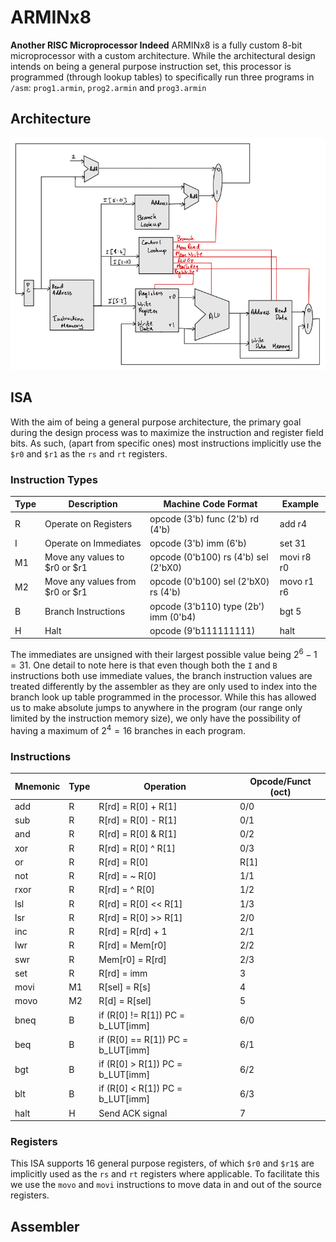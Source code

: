 # ARMINx8
 **Another RISC Microprocessor Indeed**
ARMINx8 is a fully custom 8-bit microprocessor with a custom architecture.
While the architectural design intends on being a general purpose instruction set, this processor is programmed (through lookup tables) to specifically run three programs in `/asm`: `prog1.armin`, `prog2.armin` and `prog3.armin`

## Architecture
![](./img/arch.png)

## ISA
With the aim of being a general purpose architecture, the primary goal during the design process was to maximize the instruction and register field bits. As such, (apart from specific ones) most instructions implicitly use the `$r0` and `$r1` as the `rs` and `rt` registers.
### Instruction Types 
| Type | Description                     | Machine Code Format                   | Example    |
|------|---------------------------------|---------------------------------------|------------|
| R    | Operate on Registers            | opcode (3'b) func (2'b) rd (4'b)      | add r4     |
| I    | Operate on Immediates           | opcode (3'b) imm (6'b)                | set 31     |
| M1   | Move any values to $r0 or $r1   | opcode (0'b100) rs (4'b) sel (2'bX0)  | movi r8 r0 |
| M2   | Move any values from $r0 or $r1 | opcode (0'b100) sel (2'bX0) rs (4'b)  | movo r1 r6 |
| B    | Branch Instructions             | opcode (3'b110) type (2b') imm (0'b4) | bgt 5      |
| H    | Halt                            | opcode (9'b111111111)                 | halt       |

The immediates are unsigned with their largest possible value being $2^6-1 = 31$. One detail to note here is that even though both the `I` and `B` instructions both use immediate values, the branch instruction values are treated differently by the assembler as they are only used to index into the branch look up table programmed in the processor. While this has allowed us to make absolute jumps to anywhere in the program (our range only limited by the instruction memory size), we only have the possibility of  having a maximum of $2^4 = 16$ branches in each program.
### Instructions
| Mnemonic | Type | Operation                         | Opcode/Funct (oct) |
|----------|------|-----------------------------------|--------------------|
| add      | R    | R[rd] = R[0] + R[1]               | 0/0                |
| sub      | R    | R[rd] = R[0] - R[1]               | 0/1                |
| and      | R    | R[rd] = R[0] & R[1]               | 0/2                |
| xor      | R    | R[rd] = R[0] ^ R[1]               | 0/3                |
| or       | R    | R[rd] = R[0] | R[1]               | 1/0                |
| not      | R    | R[rd] = ~ R[0]                    | 1/1                |
| rxor     | R    | R[rd] = ^ R[0]                    | 1/2                |
| lsl      | R    | R[rd] = R[0] << R[1]              | 1/3                |
| lsr      | R    | R[rd] = R[0] >> R[1]              | 2/0                |
| inc      | R    | R[rd] = R[rd] + 1                 | 2/1                |
| lwr      | R    | R[rd] = Mem[r0]                   | 2/2                |
| swr      | R    | Mem[r0] = R[rd]                   | 2/3                |
| set      | R    | R[rd] = imm                       | 3                  |
| movi     | M1   | R[sel] = R[s]                     | 4                  |
| movo     | M2   | R[d] = R[sel]                     | 5                  |
| bneq     | B    | if (R[0] != R[1]) PC = b_LUT[imm] | 6/0                |
| beq      | B    | if (R[0] == R[1]) PC = b_LUT[imm] | 6/1                |
| bgt      | B    | if (R[0] > R[1]) PC = b_LUT[imm]  | 6/2                |
| blt      | B    | if (R[0] < R[1]) PC = b_LUT[imm]  | 6/3                |
| halt     | H    | Send ACK signal                   | 7                  |

### Registers
This ISA supports 16 general purpose registers, of which `$r0` and `$r1$` are implicitly used as the `rs` and `rt` registers where applicable. To facilitate this we use the `movo` and `movi` instructions to move data in and out of the source registers.

## Assembler
